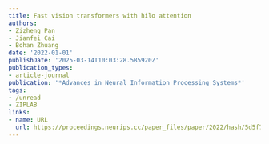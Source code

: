 ```yaml
---
title: Fast vision transformers with hilo attention
authors:
- Zizheng Pan
- Jianfei Cai
- Bohan Zhuang
date: '2022-01-01'
publishDate: '2025-03-14T10:03:28.585920Z'
publication_types:
- article-journal
publication: '*Advances in Neural Information Processing Systems*'
tags:
- /unread
- ZIPLAB
links:
- name: URL
  url: https://proceedings.neurips.cc/paper_files/paper/2022/hash/5d5f703ee1dedbfe324b1872f44db939-Abstract-Conference.html
---
```

